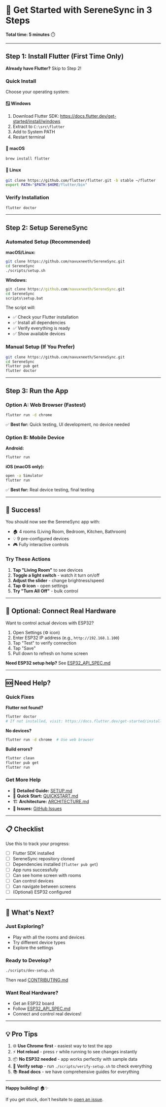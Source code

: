 # 🚀 Get Started with SereneSync in 3 Steps

**Total time: 5 minutes** ⏱️

---

## Step 1: Install Flutter (First Time Only)

**Already have Flutter?** Skip to Step 2!

### Quick Install

Choose your operating system:

#### 🪟 Windows
1. Download Flutter SDK: https://docs.flutter.dev/get-started/install/windows
2. Extract to `C:\src\flutter`
3. Add to System PATH
4. Restart terminal

#### 🍎 macOS
```bash
brew install flutter
```

#### 🐧 Linux
```bash
git clone https://github.com/flutter/flutter.git -b stable ~/flutter
export PATH="$PATH:$HOME/flutter/bin"
```

### Verify Installation
```bash
flutter doctor
```

---

## Step 2: Setup SereneSync

### Automated Setup (Recommended)

**macOS/Linux:**
```bash
git clone https://github.com/navuxneeth/SereneSync.git
cd SereneSync
./scripts/setup.sh
```

**Windows:**
```cmd
git clone https://github.com/navuxneeth/SereneSync.git
cd SereneSync
scripts\setup.bat
```

The script will:
- ✅ Check your Flutter installation
- ✅ Install all dependencies
- ✅ Verify everything is ready
- ✅ Show available devices

### Manual Setup (If You Prefer)

```bash
git clone https://github.com/navuxneeth/SereneSync.git
cd SereneSync
flutter pub get
flutter doctor
```

---

## Step 3: Run the App

### Option A: Web Browser (Fastest)

```bash
flutter run -d chrome
```

✅ **Best for:** Quick testing, UI development, no device needed

### Option B: Mobile Device

**Android:**
```bash
flutter run
```

**iOS (macOS only):**
```bash
open -a Simulator
flutter run
```

✅ **Best for:** Real device testing, final testing

---

## 🎉 Success!

You should now see the SereneSync app with:
- 🏠 4 rooms (Living Room, Bedroom, Kitchen, Bathroom)
- 💡 9 pre-configured devices
- 🎮 Fully interactive controls

### Try These Actions

1. **Tap "Living Room"** to see devices
2. **Toggle a light switch** - watch it turn on/off
3. **Adjust the slider** - change brightness/speed
4. **Tap ⚙️ icon** - open settings
5. **Try "Turn All Off"** - bulk control

---

## 🔌 Optional: Connect Real Hardware

Want to control actual devices with ESP32?

1. Open Settings (⚙️ icon)
2. Enter ESP32 IP address (e.g., `http://192.168.1.100`)
3. Tap "Test" to verify connection
4. Tap "Save"
5. Pull down to refresh on home screen

**Need ESP32 setup help?** See [ESP32_API_SPEC.md](ESP32_API_SPEC.md)

---

## 🆘 Need Help?

### Quick Fixes

**Flutter not found?**
```bash
flutter doctor
# If not installed, visit: https://docs.flutter.dev/get-started/install
```

**No devices?**
```bash
flutter run -d chrome  # Use web browser
```

**Build errors?**
```bash
flutter clean
flutter pub get
flutter run
```

### Get More Help

- 📖 **Detailed Guide:** [SETUP.md](SETUP.md)
- 🚀 **Quick Start:** [QUICKSTART.md](QUICKSTART.md)
- 🏗️ **Architecture:** [ARCHITECTURE.md](ARCHITECTURE.md)
- 🐛 **Issues:** [GitHub Issues](https://github.com/navuxneeth/SereneSync/issues)

---

## 📋 Checklist

Use this to track your progress:

- [ ] Flutter SDK installed
- [ ] SereneSync repository cloned
- [ ] Dependencies installed (`flutter pub get`)
- [ ] App runs successfully
- [ ] Can see home screen with rooms
- [ ] Can control devices
- [ ] Can navigate between screens
- [ ] (Optional) ESP32 configured

---

## 🎯 What's Next?

### Just Exploring?
- Play with all the rooms and devices
- Try different device types
- Explore the settings

### Ready to Develop?
```bash
./scripts/dev-setup.sh
```
Then read [CONTRIBUTING.md](CONTRIBUTING.md)

### Want Real Hardware?
- Get an ESP32 board
- Follow [ESP32_API_SPEC.md](ESP32_API_SPEC.md)
- Connect and control real devices!

---

## 💡 Pro Tips

1. 🌐 **Use Chrome first** - easiest way to test the app
2. ⚡ **Hot reload** - press `r` while running to see changes instantly
3. 📦 **No ESP32 needed** - app works perfectly with sample data
4. 🔧 **Verify setup** - run `./scripts/verify-setup.sh` to check everything
5. 📚 **Read docs** - we have comprehensive guides for everything

---

**Happy building!** 🏠✨

If you get stuck, don't hesitate to [open an issue](https://github.com/navuxneeth/SereneSync/issues).
